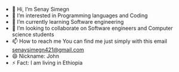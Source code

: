 - 👋 Hi, I’m Senay Simegn 
- 👀 I’m interested in Programming languages and Coding 
- 🌱 I’m currently learning Software engineering 
- 💞️ I’m looking to collaborate on Software engineers and Computer science students 
- 📫 How to reach me You can find me just simply with this email senaysimegn421@gmail.com
- 😄 Nickname: John 
- ⚡ Fact: I am living in Ethiopia 

<!---
Senaysi/Senaysi is a ✨ special ✨ repository because its `README.md` (this file) appears on your GitHub profile.
You can click the Preview link to take a look at your changes.
--->
